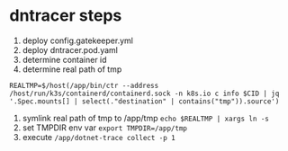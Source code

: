 # dntracer steps

1. deploy config.gatekeeper.yml
1. deploy dntracer.pod.yaml
1. determine container id
1. determine real path of tmp
```
REALTMP=$/host(/app/bin/ctr --address /host/run/k3s/containerd/containerd.sock -n k8s.io c info $CID | jq '.Spec.mounts[] | select(."destination" | contains("tmp")).source')
```
1. symlink real path of tmp to /app/tmp `echo $REALTMP | xargs ln -s`
1. set TMPDIR env var
```export TMPDIR=/app/tmp```
1. execute `/app/dotnet-trace collect -p 1`